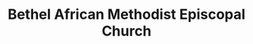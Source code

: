 ---
layout: repo
title: "Bethel African Methodist Episcopal Church"
id: 14344
permalink: repos/14344/
---